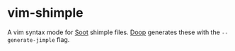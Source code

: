 # vim-shimple

A vim syntax mode for [Soot][1] shimple files.
[Doop][2] generates these with the `--generate-jimple` flag.

[1]: http://soot-oss.github.io/soot/
[2]: https://plast-lab.github.io/doop-pldi15-tutorial/
